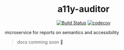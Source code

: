 <div align="center">

# a11y-auditor

[![Build Status](https://travis-ci.org/atilafassina/a11y-auditor.svg?branch=master)](https://travis-ci.org/atilafassina/a11y-auditor) [![codecov](https://codecov.io/gh/atilafassina/a11y-auditor/branch/master/graph/badge.svg)](https://codecov.io/gh/atilafassina/a11y-auditor)

</div>

microservice for reports on semantics and accessibility

> docs comming soon 🧐
